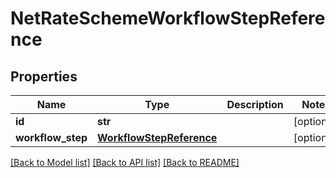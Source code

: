 # NetRateSchemeWorkflowStepReference

## Properties
Name | Type | Description | Notes
------------ | ------------- | ------------- | -------------
**id** | **str** |  | [optional] 
**workflow_step** | [**WorkflowStepReference**](WorkflowStepReference.md) |  | [optional] 

[[Back to Model list]](../README.md#documentation-for-models) [[Back to API list]](../README.md#documentation-for-api-endpoints) [[Back to README]](../README.md)


